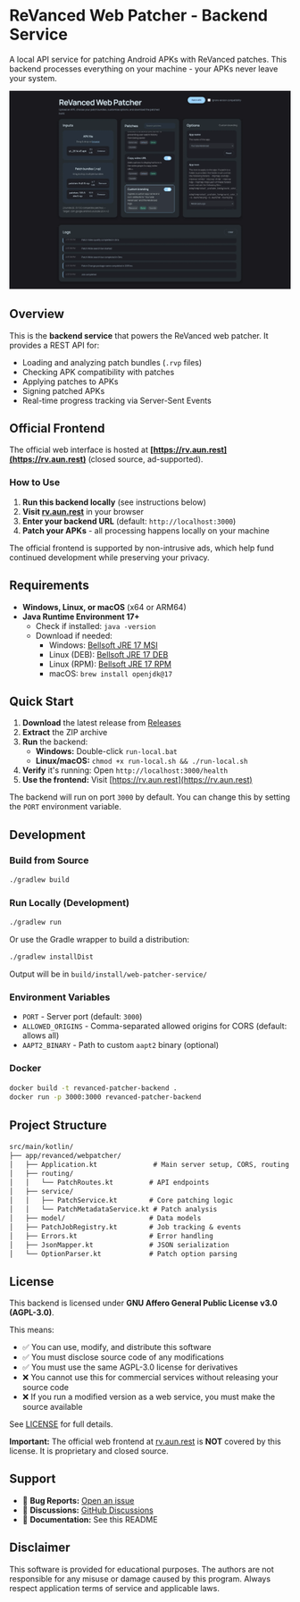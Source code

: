 # ReVanced Web Patcher - Backend Service

A local API service for patching Android APKs with ReVanced patches. This backend processes everything on your machine - your APKs never leave your system.

![Screenshot of the web interface showing patch options and log output](./revanced_web_patcher.webp)

## Overview

This is the **backend service** that powers the ReVanced web patcher. It provides a REST API for:
- Loading and analyzing patch bundles (`.rvp` files)
- Checking APK compatibility with patches
- Applying patches to APKs
- Signing patched APKs
- Real-time progress tracking via Server-Sent Events

## Official Frontend

The official web interface is hosted at **[https://rv.aun.rest](https://rv.aun.rest)** (closed source, ad-supported).

### How to Use

1. **Run this backend locally** (see instructions below)
2. **Visit [rv.aun.rest](https://rv.aun.rest)** in your browser
3. **Enter your backend URL** (default: `http://localhost:3000`)
4. **Patch your APKs** - all processing happens locally on your machine

The official frontend is supported by non-intrusive ads, which help fund continued development while preserving your privacy.

## Requirements

- **Windows, Linux, or macOS** (x64 or ARM64)
- **Java Runtime Environment 17+**
  - Check if installed: `java -version`
  - Download if needed:
    - Windows: [Bellsoft JRE 17 MSI](https://download.bell-sw.com/java/17.0.16+12/bellsoft-jre17.0.16+12-windows-amd64.msi)
    - Linux (DEB): [Bellsoft JRE 17 DEB](https://download.bell-sw.com/java/17.0.16+12/bellsoft-jre17.0.16+12-linux-amd64.deb)
    - Linux (RPM): [Bellsoft JRE 17 RPM](https://download.bell-sw.com/java/17.0.16+12/bellsoft-jre17.0.16+12-linux-amd64.rpm)
    - macOS: `brew install openjdk@17`

## Quick Start

1. **Download** the latest release from [Releases](https://github.com/Aunali321/revanced-web-patcher-backend/releases/latest)
2. **Extract** the ZIP archive
3. **Run** the backend:
   - **Windows:** Double-click `run-local.bat`
   - **Linux/macOS:** `chmod +x run-local.sh && ./run-local.sh`
4. **Verify** it's running: Open `http://localhost:3000/health`
5. **Use the frontend:** Visit [https://rv.aun.rest](https://rv.aun.rest)

The backend will run on port `3000` by default. You can change this by setting the `PORT` environment variable.

## Development

### Build from Source

```bash
./gradlew build
```

### Run Locally (Development)

```bash
./gradlew run
```

Or use the Gradle wrapper to build a distribution:

```bash
./gradlew installDist
```

Output will be in `build/install/web-patcher-service/`

### Environment Variables

- `PORT` - Server port (default: `3000`)
- `ALLOWED_ORIGINS` - Comma-separated allowed origins for CORS (default: allows all)
- `AAPT2_BINARY` - Path to custom `aapt2` binary (optional)

### Docker

```bash
docker build -t revanced-patcher-backend .
docker run -p 3000:3000 revanced-patcher-backend
```

## Project Structure

```
src/main/kotlin/
├── app/revanced/webpatcher/
│   ├── Application.kt              # Main server setup, CORS, routing
│   ├── routing/
│   │   └── PatchRoutes.kt         # API endpoints
│   ├── service/
│   │   ├── PatchService.kt        # Core patching logic
│   │   └── PatchMetadataService.kt # Patch analysis
│   ├── model/                     # Data models
│   ├── PatchJobRegistry.kt        # Job tracking & events
│   ├── Errors.kt                  # Error handling
│   ├── JsonMapper.kt              # JSON serialization
│   └── OptionParser.kt            # Patch option parsing
```

## License

This backend is licensed under **GNU Affero General Public License v3.0 (AGPL-3.0)**.

This means:
- ✅ You can use, modify, and distribute this software
- ✅ You must disclose source code of any modifications
- ✅ You must use the same AGPL-3.0 license for derivatives
- ❌ You cannot use this for commercial services without releasing your source code
- ❌ If you run a modified version as a web service, you must make the source available

See [LICENSE](./LICENSE) for full details.

**Important:** The official web frontend at [rv.aun.rest](https://rv.aun.rest) is **NOT** covered by this license. It is proprietary and closed source.

## Support

- 🐛 **Bug Reports:** [Open an issue](https://github.com/Aunali321/revanced-web-patcher-backend/issues)
- 💬 **Discussions:** [GitHub Discussions](https://github.com/Aunali321/revanced-web-patcher-backend/discussions)
- 📖 **Documentation:** See this README

## Disclaimer

This software is provided for educational purposes. The authors are not responsible for any misuse or damage caused by this program. Always respect application terms of service and applicable laws.
